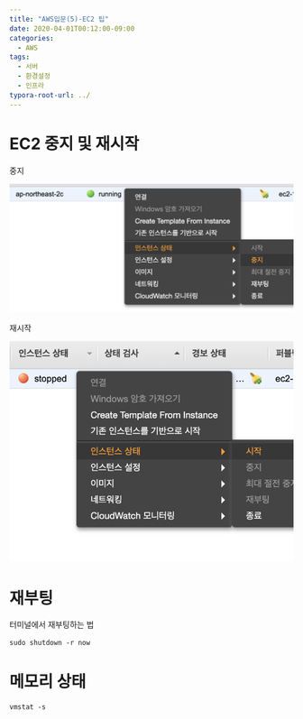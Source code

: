 ```yaml
---
title: "AWS입문(5)-EC2 팁"
date: 2020-04-01T00:12:00-09:00
categories:
  - AWS
tags:
  - 서버
  - 환경설정
  - 인프라
typora-root-url: ../
---
```


# EC2 중지 및 재시작

중지

![스크린샷 2020-05-12 오전 9.16.57](/assets/images/2020-04-05-AWS(5)/1.png)

재시작

![스크린샷 2020-05-12 오전 9.33.40](/assets/images/2020-04-05-AWS(5)/2.png)

# 재부팅

터미널에서 재부팅하는 법

```shell
sudo shutdown -r now
```

# 메모리 상태

```
vmstat -s
```

